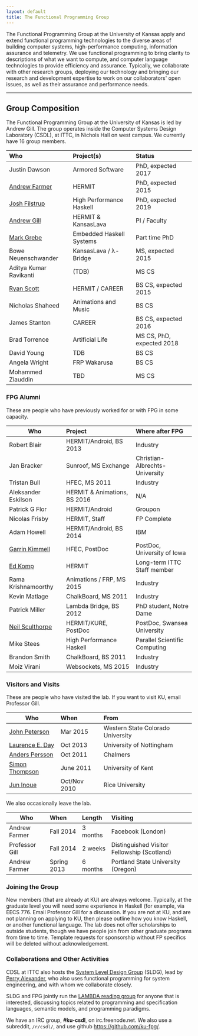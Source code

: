 ```yaml
---
layout: default
title: The Functional Programming Group
---
```


The Functional Programming Group at the University of Kansas apply and extend
functional programming technologies to the diverse areas of building
computer systems, high-performance computing, information assurance and
telemetry. We use functional programming to bring clarity to
descriptions of what we want to compute, and computer language
technologies to provide efficiency and assurance. Typically, we
collaborate with other research groups, deploying our technology and
bringing our research and development expertise to work on our
collaborators' open issues, as well as their assurance and performance
needs.

------------------------------------------------------------------------

## Group Composition

The Functional Programming Group at the University of Kansas
is led by Andrew Gill.
The group operates inside the Computer Systems Design Laboratory (CSDL), at
ITTC, in Nichols Hall on west campus. We currently have 16 group members.

Who                                     | Project(s)                      | Status
:---------------------------------------|:--------------------------------|:------------------
Justin Dawson                           | Armored Software                | PhD, expected 2017
[Andrew Farmer](/people/andrewfarmer)   | HERMIT                          | PhD, expected 2015
[Josh Filstrup](/people/joshfilstrup)   | High Performance Haskell        | PhD, expected 2019
[Andrew Gill](/people/andygill)         | HERMIT &amp; KansasLava         | PI / Faculty
[Mark Grebe](/people/markgrebe)         | Embedded Haskell Systems        | Part time PhD
Bowe Neuenschwander                     | KansasLava / &lambda;-Bridge    | MS, expected 2015
Aditya Kumar Ravikanti			        | (TDB)                           | MS CS
[Ryan Scott](/people/ryanscott)         | HERMIT / CAREER                 | BS CS, expected 2015
Nicholas Shaheed                        | Animations and Music            | BS CS
James Stanton                           | CAREER                          | BS CS, expected 2016
Brad Torrence                           | Artificial Life                 | MS CS, PhD, expected 2018
David Young                             | TDB                             | BS CS
Angela Wright                           | FRP Wakarusa                    | BS CS
Mohammed Ziauddin                       | TBD                             | MS CS

### FPG Alumni

These are people who have previously worked for or with FPG in some capacity.

Who                                                   | Project                 | Where after FPG
------------------------------------------------------|:------------------------|:---------------
Robert Blair                                          | HERMIT/Android, BS 2013  | Industry
Jan Bracker                                           | Sunroof, MS Exchange     | Christian-Albrechts-University
Tristan Bull                                          | HFEC, MS 2011            | Industry
Aleksander Eskilson                                   | HERMIT & Animations, BS 2016 | N/A 
Patrick G Flor                                        | HERMIT/Android           | Groupon
Nicolas Frisby                                        | HERMIT, Staff            | FP Complete
Adam Howell                                           | HERMIT/Android, BS 2014  | IBM
[Garrin Kimmell](http://www.ittc.ku.edu/~kimmell/)    | HFEC, PostDoc            | PostDoc, University of Iowa
[Ed Komp](http://www.ittc.ku.edu/view_contact.phtml?id=28) | HERMIT              | Long-term ITTC Staff member
Rama Krishnamoorthy                                   | Animations / FRP, MS 2015 | Industry
Kevin Matlage                                         | ChalkBoard, MS 2011      | Industry
Patrick Miller                                        | Lambda Bridge, BS 2012   | PhD student, Notre Dame
[Neil Sculthorpe](http://www.cs.swan.ac.uk/~csnas/)   | HERMIT/KURE, PostDoc     | PostDoc, Swansea University
Mike Stees					      | High Performance Haskell | Parallel Scientific Computing 
Brandon Smith                                         | ChalkBoard, BS 2011      | Industry
Moiz Virani                                           | Websockets, MS 2015      | Industry

### Visitors and Visits

These are people who have visited the lab.
If you want to visit KU, email Professor Gill.

Who                                                                    | When          | From
------------------------------------------------------------           |:--------------|:-----------
[John Peterson](http://www.western.edu/people/john-c-peterson)         | Mar 2015      | Western State Colorado University
[Laurence E. Day](http://www.cs.nott.ac.uk/~led/)                      | Oct 2013      | University of Nottingham
[Anders Persson](http://www.chalmers.se/cse/EN/people/persson-anders)  | Oct 2011      | Chalmers
[Simon Thompson](http://www.cs.kent.ac.uk/people/staff/sjt/)           | June 2011     |  University of Kent
[Jun Inoue](http://www.owlnet.rice.edu/~ji2)                           | Oct/Nov 2010  | Rice University

We also occasionally leave the lab.

Who            | When           | Length   | Visiting
---------------|:---------------|:---------|:-----------
Andrew Farmer  | Fall 2014      | 3 months | Facebook (London)
Professor Gill | Fall 2014      | 2 weeks  | Distinguished Visitor Fellowship (Scotland)
Andrew Farmer  | Spring 2013    | 6 months | Portland State University (Oregon)

### Joining the Group

New members (that are already at KU) are always welcome. Typically, at
the graduate level you will need some experience in Haskell (for
example, via EECS 776.  Email Professor Gill for a discussion.
If you are not at KU, and are not planning on applying to KU,
then please outline how you know Haskell, or another functional
language. The lab does not offer scholarships to outside students,
though we have people join from other graduate programs from
time to time. Template requests for sponsorship without FP specifics
will be deleted without acknowledgement.

### Collaborations and Other Activities

CDSL at ITTC also hosts the [System Level Design
Group](https://wiki.ittc.ku.edu/sldg_wiki/index.php/Main_Page) (SLDG),
lead by [Perry Alexander](http://www.ittc.ku.edu/~alex/), who also uses
functional programming for system engineering, and with whom we
collaborate closely.



SLDG and FPG jointly run the [LAMBDA reading
group](https://wiki.ittc.ku.edu/lambda/Main_Page) for anyone that is
interested, discussing topics related to programming and specification
languages, semantic models, and programming paradigms.

We have an IRC group, **#ku-csdl**, on irc.freenode.net.
We also use a subreddit, <code>/r/csdl/</code>,
and use github <https://github.com/ku-fpg/>.


